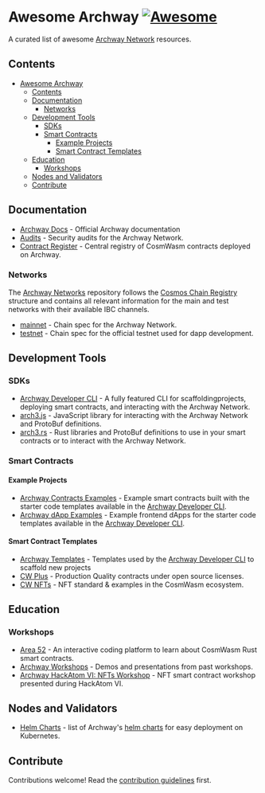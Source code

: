 # Awesome Archway [![Awesome](https://awesome.re/badge.svg)](https://awesome.re)

A curated list of awesome [Archway Network](https://archway.io) resources.

## Contents

- [Awesome Archway ](#awesome-archway-)
  - [Contents](#contents)
  - [Documentation](#documentation)
    - [Networks](#networks)
  - [Development Tools](#development-tools)
    - [SDKs](#sdks)
    - [Smart Contracts](#smart-contracts)
      - [Example Projects](#example-projects)
      - [Smart Contract Templates](#smart-contract-templates)
  - [Education](#education)
    - [Workshops](#workshops)
  - [Nodes and Validators](#nodes-and-validators)
  - [Contribute](#contribute)

## Documentation

- [Archway Docs](https://docs.archway.io) - Official Archway documentation
- [Audits](https://github.com/archway-network/audits) - Security audits for the Archway Network.
- [Contract Register](https://github.com/archway-network/contract-register) - Central registry of CosmWasm contracts deployed on Archway.

### Networks

The [Archway Networks](https://github.com/archway-network/networks) repository follows the [Cosmos Chain Registry](https://github.com/cosmos/chain-registry) structure and contains all relevant information for the main and test networks with their available IBC channels.

- [mainnet](https://github.com/archway-network/networks/blob/main/archway/chain.json) - Chain spec for the Archway Network.
- [testnet](https://github.com/archway-network/networks/blob/main/testnets/archwaytestnet/chain.json) - Chain spec for the official testnet used for dapp development.

## Development Tools

### SDKs

- [Archway Developer CLI](https://github.com/archway-network/archway-cli) - A fully featured CLI for scaffoldingprojects, deploying smart contracts, and interacting with the Archway Network.
- [arch3.js](https://github.com/archway-network/arch3.js) - JavaScript library for interacting with the Archway Network and ProtoBuf definitions.
- [arch3.rs](https://github.com/archway-network/arch3.rs) - Rust libraries and ProtoBuf definitions to use in your smart contracts or to interact with the Archway Network.

### Smart Contracts

#### Example Projects

- [Archway Contracts Examples](https://github.com/archway-network/contracts-examples) - Example smart contracts built with the starter code templates available in the [Archway Developer CLI](https://github.com/archway-network/archway-cli).
- [Archway dApp Examples](https://github.com/archway-network/dApp-examples) - Example frontend dApps for the starter code templates available in the [Archway Developer CLI](https://github.com/archway-network/archway-cli).

#### Smart Contract Templates

- [Archway Templates](https://github.com/archway-network/archway-templates) - Templates used by the [Archway Developer CLI](https://github.com/archway-network/archway-cli) to scaffold new projects
- [CW Plus](https://github.com/CosmWasm/cw-plus) - Production Quality contracts under open source licenses.
- [CW NFTs](https://github.com/CosmWasm/cw-nfts) - NFT standard & examples in the CosmWasm ecosystem.

## Education

### Workshops

- [Area 52](https://area-52.io) - An interactive coding platform to learn about CosmWasm Rust smart contracts.
- [Archway Workshops](https://github.com/archway-network/workshops) - Demos and presentations from past workshops.
- [Archway HackAtom VI: NFTs Workshop](https://hackmd.io/@archway-network/hackatom-nft-workshop) - NFT smart contract workshop presented during HackAtom VI.

## Nodes and Validators

- [Helm Charts](https://github.com/archway-network/helm-charts) - list of Archway's [helm charts](https://helm.sh/) for easy deployment on Kubernetes.

## Contribute

Contributions welcome! Read the [contribution guidelines](contributing.md) first.
